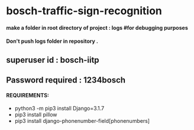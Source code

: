 # bosch-traffic-sign-recognition



#### make a folder in root directory of project : logs #for debugging purposes
#### Don't push logs folder in repository .

## superuser id : bosch-iitp 

## Password required : 1234bosch

#### REQUIREMENTS:
* python3 -m pip3 install Django=3.1.7
* pip3 install pillow
* pip3 install django-phonenumber-field[phonenumbers]




